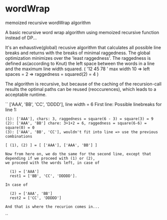 # wordWrap
memoized recursive wordWrap algorithm

A basic recursive word wrap algorithm using memoized recursive function instead of DP...

It's an exhaustive(global) recusive algorithm that calculates all possible line breaks and returns with the breaks of minimal raggedness. The global optimization minimizes over the 'least raggedness'. The raggedness is defined as(according to Knut) the left space between the words in a line and the maximum line width squared. ( '12 45 78  ' max width 10 => left spaces = 2 => raggedness = squared(2) = 4 )

The algorithm is recursive, but because of the caching of the recursion-call results the optimal paths can be reused (reoccurences), which leads to a acceptable runtime.

``
['AAA', 'BB', 'CC', 'DDDD'], line width = 6
First line:
  Possible linebreaks for line 1:
  
    (1): ['AAA'], chars: 3, raggedness = square(6 - 3) = square(3) = 9
    (2): ['AAA', 'BB'] chare: 3+1+2 = 6, raggedness = square(6-6) = square(0) = 0
    (3): ['AAA', 'BB', 'CC'], wouldn't fit into line => use the previous combinations
    
    [ (1), (2) ] = [ ['AAA'], ['AAA', 'BB'] ]
      
    Now from here on, we do the same for the second line, except that depending if we proceed with (1) or (2),
    we proceed with the words left, in case of 

      (1) = ['AAA']
      rest1 = ['BB', 'CC', 'DDDDD']. 

    In case of 

      (2) = ['AAA', 'BB']
      rest2 = ['CC', 'DDDDD']

    And that is where the recurion comes in...
``

